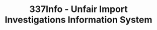 ---
bigquery: https://console.cloud.google.com/bigquery?p=patents-public-data&d=usitc_investigations&page=dataset&project=sheets-management-319211
citation: US International Trade Commission 337Info Unfair Import Investigations Information
  System
contributors: US International Trade Comission
cost: None
description: US International Trade Commission 337Info Unfair Import Investigations
  Information System contains data on investigations done under Section 337. Section
  337 declares the infringement of certain statutory intellectual property rights
  and other forms of unfair competition in import trade to be unlawful practices.
  Most Section 337 investigations involve allegations of patent or registered trademark
  infringement.
documentation: FAQ and tutorial available on the site
last_edit: 04/11/2022, 06:54:56
location: https://pubapps2.usitc.gov/337external/
maintained_by: US International Trade Comission
schema_fields:
- investigationType
- startDateMarkmanHearing
- finalIdOnViolationIssue
- teoIdIssueDate
- currentActiveALJ
- finalDetViolation
- issueDateOtherNonFinal
- cafcAppeals
- respondent
- invUnfairAct
- id
- docketNo
- finalDetNoViolation
- title
- finalIdOnViolationDue
- dateCreated
- lastUpdated
- aljAssigned
- teoReliefGranted
- investigationNo
- publication_number
- teoProceedingInvolved
- targetDate
- teoIdDueDate
- trademarkNumbers
- gcAttorney
- actualEndDateEvidHear
- currentStatus
- actualStartDateEvidHear
- scheduledStartDateEvidHear
- dateOfPublicationFrNotice
- scheduledEndDateEvidHear
- investigationTermDate
- patentNumbers
- ouiiParticipation
- copyrightNumbers
- endDateMarkmanHearing
- htsNumbers
- dateComplaintFiled
- markmanHearing
- complainant
- ouiiAttorney
- patentNumber
- internalRemand
shortname: unfair_import_investigations
tags:
- import
- legal
- trade
timeframe: 2008-2021 (prior to 2008 downloadable as a JSON file)
title: 337Info - Unfair Import Investigations Information System
uuid: 2721f5ec-e599-4890-9265-9706719fc71e
---